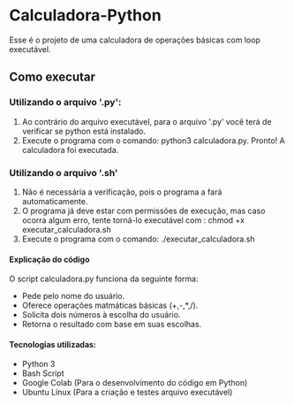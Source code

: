 # Calculadora-Python
 Esse é o projeto de uma calculadora de operações básicas com loop executável.

## Como executar

### Utilizando o arquivo '.py':
1. Ao contrário do arquivo executável, para o arquivo '.py' você terá de verificar se python está instalado.
2. Execute o programa com o comando: python3 calculadora.py.
   Pronto! A calculadora foi executada.

### Utilizando o arquivo '.sh'
1. Não é necessária a verificação, pois o programa a fará automaticamente.
2. O programa já deve estar com permissões de execução, mas caso ocorra algum erro, tente torná-lo executável com : chmod +x executar_calculadora.sh
3. Execute o programa com o comando: ./executar_calculadora.sh

#### Explicação do código
O script calculadora.py funciona da seguinte forma:
- Pede pelo nome do usuário.
- Oferece operações matmáticas básicas (+,-,*,/).
- Solicita dois números à escolha do usuário.
- Retorna o resultado com base em suas escolhas.

#### Tecnologias utilizadas:
- Python 3
- Bash Script
- Google Colab (Para o desenvolvimento do código em Python)
- Ubuntu Linux (Para a criação e testes arquivo executável)
